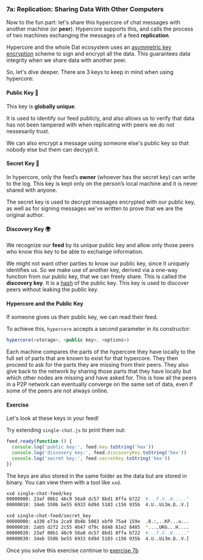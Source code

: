 ### 7a: Replication: Sharing Data With Other Computers

Now to the fun part: let's share this hypercore of chat messages with another machine (or **peer**). Hypercore supports this, and calls the process of two machines exchanging the messages of a feed **replication**.

Hypercore and the whole Dat ecosystem uses an [asymmetric key encryption](https://en.wikipedia.org/wiki/Public-key_cryptography) scheme to sign and encrypt all the data. This guarantees data integrity when we share data with another peer.

So, let's dive deeper. There are 3 keys to keep in mind when using hypercore:

#### Public Key 🔑

This key is **globally unique**.

It is used to identify our feed publicly, and also allows us to verify that data has not been tampered with when replicating with peers we do not nessesarily trust.

We can also encrypt a message using someone else's public key so that nobody else but them can decrypt it.

#### Secret Key 🔐

In hypercore, only the feed’s __owner__ (whoever has the secret key) can write to the log. This key is kept only on the person’s local machine and it is never shared with anyone.

The secret key is used to decrypt messages encrypted with our public key, as well as for signing messages we've written to prove that we are the original author.

#### Discovery Key 🌍

We recognize our __feed__ by its _unique_ public key and allow only those peers who know this key to be able to exchange information.

We might not want other parties to know our public key, since it uniquely identifies us. So we make use of another key, derived via a one-way function from our public key, that we can freely share. This is called the __discovery key__. It is a [hash](https://en.wikipedia.org/wiki/Hash_function) of the public key. This key is used to discover peers without leaking the public key.

#### Hypercore and the Public Key

If someone gives us their public key, we can read their feed.

To achieve this, `hypercore` accepts a second parameter in its constructor:
```javascript
hypercore(<storage>, <public key>, <options>)
```

Each machine compares the parts of the hypercore they have locally to the full set of parts that are known to exist for that hypercore. They then proceed to ask for the parts they are missing from their peers. They also give back to the network by sharing those parts that they have locally but which other nodes are missing and have asked for. This is how all the peers in a P2P network can eventually converge on the same set of data, even if some of the peers are not always online.

#### Exercise

Let's look at these keys in your feed!

Try extending `single-chat.js` to print them out:

```js
feed.ready(function () {
  console.log('public key:', feed.key.toString('hex'))
  console.log('discovery key:', feed.discoveryKey.toString('hex'))
  console.log('secret key:', feed.secretKey.toString('hex'))
})
```

The keys are also stored in the same folder as the data but are stored in binary. You can view them with a tool like `xxd`.

```sh
xxd single-chat-feed/key
00000000: 23af 00b1 46c9 56a8 dc57 8bd1 8ffa b722  #...F.V..W....."
00000010: 34eb 550b be55 6933 6d9d 5183 c156 935b  4.U..Ui3m.Q..V.[
```

```sh
xxd single-chat-feed/secret_key
00000000: a330 e73a 2ca9 8b4b 5083 ebf0 75a4 159e  .0.:,..KP...u...
00000010: 2ab5 d2f2 2c55 4b47 d79c 8d48 81e2 8485  *...,UKG...H....
00000020: 23af 00b1 46c9 56a8 dc57 8bd1 8ffa b722  #...F.V..W....."
00000030: 34eb 550b be55 6933 6d9d 5183 c156 935b  4.U..Ui3m.Q..V.[
```

Once you solve this exercise continue to [exercise 7b](07b.html)

